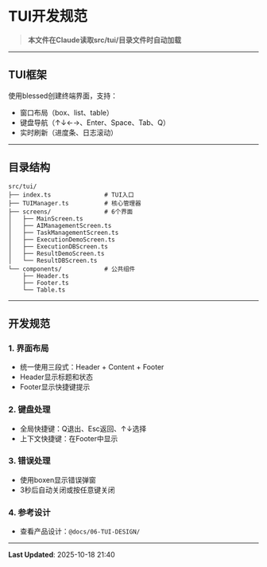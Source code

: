 # TUI开发规范

> **本文件在Claude读取src/tui/目录文件时自动加载**

---

## TUI框架

使用blessed创建终端界面，支持：
- 窗口布局（box、list、table）
- 键盘导航（↑↓←→、Enter、Space、Tab、Q）
- 实时刷新（进度条、日志滚动）

---

## 目录结构

```
src/tui/
├── index.ts               # TUI入口
├── TUIManager.ts          # 核心管理器
├── screens/               # 6个界面
│   ├── MainScreen.ts
│   ├── AIManagementScreen.ts
│   ├── TaskManagementScreen.ts
│   ├── ExecutionDemoScreen.ts
│   ├── ExecutionDBScreen.ts
│   ├── ResultDemoScreen.ts
│   └── ResultDBScreen.ts
└── components/            # 公共组件
    ├── Header.ts
    ├── Footer.ts
    └── Table.ts
```

---

## 开发规范

### 1. 界面布局
- 统一使用三段式：Header + Content + Footer
- Header显示标题和状态
- Footer显示快捷键提示

### 2. 键盘处理
- 全局快捷键：Q退出、Esc返回、↑↓选择
- 上下文快捷键：在Footer中显示

### 3. 错误处理
- 使用boxen显示错误弹窗
- 3秒后自动关闭或按任意键关闭

### 4. 参考设计
- 查看产品设计：`@docs/06-TUI-DESIGN/`

---

**Last Updated**: 2025-10-18 21:40
